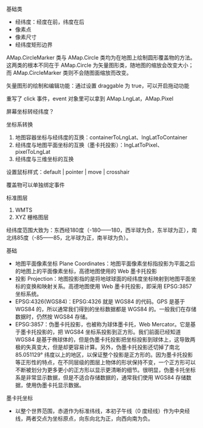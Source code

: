 基础类
* 经纬度：经度在前，纬度在后
* 像素点
* 像素尺寸
* 经纬度矩形边界

AMap.CircleMarker 类与 AMap.Circle 类均为在地图上绘制圆形覆盖物的方法。这两类的根本不同在于 AMap.Circle 为矢量图形类，随地图的缩放会改变大小；而 AMap.CircleMarker 类则不会随图面缩放而改变。

矢量图形的绘制和编辑功能：通过设置 draggable 为 true，可以开启拖动功能

重写了 click 事件，event 对象里可以拿到 AMap.LngLat，AMap.Pixel

屏幕坐标转经纬度？

坐标系转换
1. 地图容器坐标与经纬度的互换：containerToLngLat、lngLatToContainer
2. 经纬度与地图平面坐标的互换（墨卡托投影）：lngLatToPixel、pixelToLngLat
3. 经纬度与三维坐标的互换

设置鼠标样式：default | pointer | move | crosshair

覆盖物可以单独绑定事件

标准图层
1. WMTS
2. XYZ 栅格图层

经纬度范围大致为：东西经180度（-180——180，西半球为负，东半球为正），南北纬85度（-85——85，北半球为正，南半球为负）。

基础
* 地图平面像素坐标 Plane Coordinates：地图平面像素坐标指投影为平面之后的地图上的平面像素坐标，高德地图使用的 Web 墨卡托投影
* 投影 Projection：地图投影指的是将地球球面的经纬度坐标映射到地图平面坐标的变换和映射关系。高德地图使用 Web 墨卡托投影，即采用 EPSG:3857 坐标系统。
* EPSG:4326(WGS84)：EPSG:4326 就是 WGS84 的代码。GPS 是基于 WGS84 的，所以通常我们得到的坐标数据都是 WGS84 的。一般我们在存储数据时，仍然按 WGS84 存储。
* EPSG:3857：伪墨卡托投影，也被称为球体墨卡托，Web Mercator。它是基于墨卡托投影的，把 WGS84 坐标系投影到正方形。我们前面已经知道 WGS84 是基于椭球体的，但是伪墨卡托投影把坐标投影到球体上，这导致两极的失真变大，但是却更容易计算。另外，伪墨卡托投影还切掉了南北 85.051129° 纬度以上的地区，以保证整个投影是正方形的。因为墨卡托投影等正形性的特点，在不同层级的图层上物体的形状保持不变，一个正方形可以不断被划分为更多更小的正方形以显示更清晰的细节。很明显，伪墨卡托坐标系是非常显示数据，但是不适合存储数据的，通常我们使用 WGS84 存储数据，使用伪墨卡托显示数据。

墨卡托坐标
* 以整个世界范围，赤道作为标准纬线，本初子午线（0 度经线）作为中央经线，两者交点为坐标原点，向东向北为正，向西向南为负。